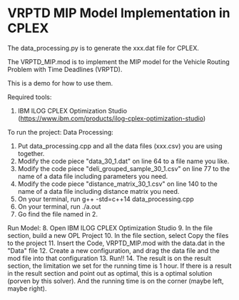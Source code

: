 # VRPTD MIP Model Implementation in CPLEX
The data_processing.py is to generate the xxx.dat file for CPLEX.

The VRPTD_MIP.mod is to implement the MIP model for the Vehicle Routing Problem with Time Deadlines (VRPTD).

This is a demo for how to use them.

Required tools:
 1. IBM ILOG CPLEX Optimization Studio (https://www.ibm.com/products/ilog-cplex-optimization-studio)
 
To run the project:
 Data Processing:
 1. Put data_processing.cpp and all the data files (xxx.csv) you are using together.
 2. Modify the code piece "data_30_1.dat" on line 64 to a file name you like.
 3. Modify the code piece "deli_grouped_sample_30_1.csv" on line 77 to the name of a data file including parameters you need.
 4. Modify the code piece "distance_matrix_30_1.csv" on line 140 to the name of a data file including distance matrix you need.
 5. On your terminal, run   g++ -std=c++14 data_processing.cpp
 6. On your terminal, run   ./a.out
 7. Go find the file named in 2.
 
 Run Model:
 8. Open IBM ILOG CPLEX Optimization Studio
 9. In the file section, build a new OPL Project
 10. In the file section, select Copy the files to the project
 11. Insert the Code, VRPTD_MIP.mod with the data.dat in the "Data" file
 12. Create a new configuration, and drag the data file and the mod file into that configuration
 13. Run!!
 14. The result is on the result section, the limitation we set for the running time is 1 hour. If there is a result in the result section and point out as optimal, this is a optimal solution (porven by this solver). And the running time is on the corner (maybe left, maybe right).
